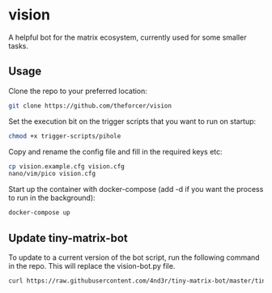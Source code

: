 # vision
A helpful bot for the matrix ecosystem, currently used for some smaller tasks.

## Usage
Clone the repo to your preferred location:
```sh
git clone https://github.com/theforcer/vision
```

Set the execution bit on the trigger scripts that you want to run on startup:
```sh
chmod +x trigger-scripts/pihole
```

Copy and rename the config file and fill in the required keys etc:
```sh
cp vision.example.cfg vision.cfg
nano/vim/pico vision.cfg
```

Start up the container with docker-compose (add -d if you want the process to run in the background):
```sh
docker-compose up
```

## Update tiny-matrix-bot
To update to a current version of the bot script, run the following command in the repo.
This will replace the vision-bot.py file.
```sh
curl https://raw.githubusercontent.com/4nd3r/tiny-matrix-bot/master/tiny-matrix-bot.py | sed 's/"tiny-matrix-bot.cfg"/"vision.cfg"/g' > vision-bot.py
```